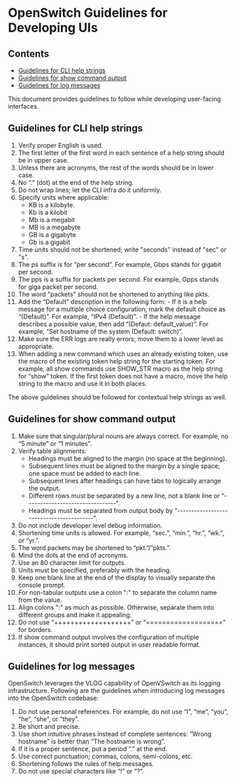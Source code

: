 # OpenSwitch Guidelines for Developing UIs

## Contents

- [Guidelines for CLI help strings](#guidelines-for-cli-help-strings)
- [Guidelines for show command output](#guidelines-for-show-commands-output)
- [Guidelines for log messages](#guidelines-for-log-messages)

This document provides guidelines to follow while developing user-facing interfaces.

## Guidelines for CLI help strings

 1. Verify proper English is used.
 2. The first letter of the first word in each sentence of a help string should be in upper case.
 3. Unless there are acronyms, the rest of the words should be in lower case.
 4. No “.” (dot) at the end of the help string.
 5. Do not wrap lines; let the CLI infra do it uniformly.
 6. Specify units where applicable:
    - KB is a kilobyte.
    - Kb is a kilobit
    - Mb is a megabit
    - MB is a megabyte
    - GB is a gigabyte
    - Gb is a gigabit
 7. Time units should not be shortened; write "seconds" instead of "sec" or "s".
 8. The ps suffix is for “per second”. For example, Gbps stands for gigabit per second.
 9. The pps is a suffix for packets per second. For example, Gpps stands for giga packet per second.
 10. The word "packets" should not be shortened to anything like pkts.
 11. Add the “Default” description in the following form:
    - If it is a help message for a multiple choice configuration, mark the default choice as “(Default)”. For example, “IPv4 (Default)”.
    - If the help message describes a possible value, then add “(Defaut: default_value)”. For example, “Set hostname of the system (Default: switch)”.
 12. Make sure the ERR logs are really errors; move them to a lower level as appropriate.
 13. When adding a new command which uses an already existing token, use the macro of the existing token help string for the starting token.
     For example, all show commands use SHOW_STR macro as the help string for “show” token. If the first token does not have a macro, move the help string to the macro and use it in both places.

The above guidelines should be followed for contextual help strings as well.

## Guidelines for show command output

1. Make sure that singular/plural nouns are always correct. For example, no “5 minute” or “1 minutes”.
2. Verify table alignments:
   - Headings must be aligned to the margin (no space at the beginning).
   - Subsequent lines must be aligned to the margin by a single space; one space must be added to each line.
   - Subsequent lines after headings can have tabs to logically arrange the output.
   - Different rows must be separated by a new line, not a blank line or “--------------------------------“.
   - Headings must be separated from output body by “-----------------------------------------“.
3. Do not include developer level debug information.
4. Shortening time units is allowed. For example, “sec.”, “min.”, “hr.”, “wk.”, or “yr.”.
5. The word packets may be shortened to “pkt.”/”pkts.”.
6. Mind the dots at the end of acronyms.
7. Use an 80 character limit for outputs.
8. Units must be specified, preferably with the heading.
9. Keep one blank line at the end of the display to visually separate the console prompt.
10. For non-tabular outputs use a colon ":" to separate the column name from the value.
11. Align colons ":" as much as possible. Otherwise, separate them into different groups and make it appealing.
12. Do not use “+++++++++++++++++++” or “===================” for borders.
13. If show command output involves the configuration of multiple instances, it should print sorted output in user readable format.


## Guidelines for log messages
OpenSwitch leverages the VLOG capability of OpenVSwitch as its logging infrastructure. Following are the guidelines when introducing log messages into the OpenSwitch codebase:

 1. Do not use personal references. For example, do not use “I”, “me”, “you”, “he”, “she”, or “they”.
 2. Be short and precise.
 3. Use short intuitive phrases instead of complete sentences: “Wrong hostname” is better than “The hostname is wrong”.
 4. If it is a proper sentence, put a period “.” at the end.
 5. Use correct punctuation; commas, colons, semi-colons, etc.
 6. Shortening follows the rules of help messages.
 7. Do not use special characters like “!” or “?”.
